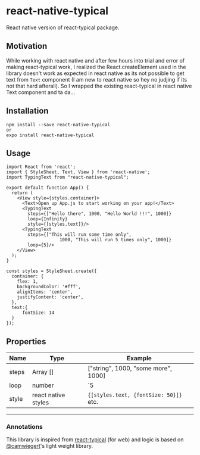 # react-native-typical
React native version of react-typical package.

## Motivation
While working with react native and after few hours into trial and error of making react-typical work, I realized the React.createElement used in the library doesn't work as expected in react native as its not possible to get text from `Text` component (I am new to react native so hey no judjing if its not that hard afterall).
So I wrapped the existing react-typical in react native Text component and ta da...

## Installation
```
npm install --save react-native-typical
or
expo install react-native-typical
```

## Usage
```
import React from 'react';
import { StyleSheet, Text, View } from 'react-native';
import TypingText from "react-native-typical";

export default function App() {
  return (
    <View style={styles.container}>
      <Text>Open up App.js to start working on your app!</Text>
      <TypingText
        steps={["Hello there", 1000, "Hello World !!!", 1000]}
        loop={Infinity}
        style={[styles.text]}/>
      <TypingText
        steps={["This will run some time only",
                    1000, "This will run 5 times only", 1000]}
        loop={5}/>
    </View>
  );
}

const styles = StyleSheet.create({
  container: {
    flex: 1,
    backgroundColor: '#fff',
    alignItems: 'center',
    justifyContent: 'center',
  },
  text:{
      fontSize: 14
  }
});

```

## Properties
| Name  | Type                | Example                               |
|-------| --------------------| ------------------------------------- |
| steps | Array []            | ["string", 1000, "some more", 1000]   |
| loop  | number              | `5 | 10 | Infinity` etc.              |
| style | react native styles | `{[styles.text, {fontSize: 50}]}` etc.|

----------

### Annotations
This library is inspired from [react-typical](https://github.com/catalinmiron/react-typical) (for web) and logic is based on [@camwiegert](https://github.com/camwiegert/typical)'s light weight library.
